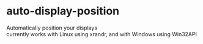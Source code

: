 # auto-display-position
Automatically position your displays  
currently works with Linux using xrandr, and with Windows using Win32API
